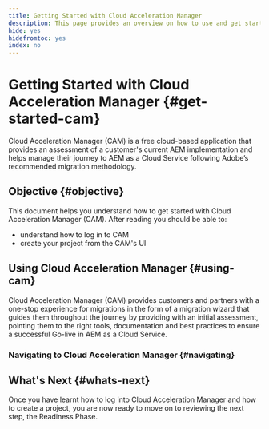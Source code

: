 ```yaml
---
title: Getting Started with Cloud Acceleration Manager
description: This page provides an overview on how to use and get started with Cloud Acceleration Manager.
hide: yes
hidefromtoc: yes
index: no
---
```


# Getting Started with Cloud Acceleration Manager {#get-started-cam}

Cloud Acceleration Manager (CAM) is a free cloud-based application that provides an assessment of a customer's current AEM implementation and helps manage their journey to AEM as a Cloud Service following Adobe’s recommended migration methodology.

## Objective {#objective}

This document helps you understand how to get started with Cloud Acceleration Manager (CAM). After reading you should be able to:

* understand how to log in to CAM 
* create your project from the CAM's UI

## Using Cloud Acceleration Manager {#using-cam}

Cloud Acceleration Manager (CAM) provides customers and partners with a one-stop experience for migrations in the form of a migration wizard that guides them throughout the journey by providing with an initial assessment, pointing them to the right tools, documentation and best practices to ensure a successful Go-live in AEM as a Cloud Service.

### Navigating to Cloud Acceleration  Manager {#navigating}




## What's Next {#whats-next}

Once you have learnt how to log into Cloud Acceleration Manager and how to create a project, you are now ready to move on to reviewing the next step, the Readiness Phase.